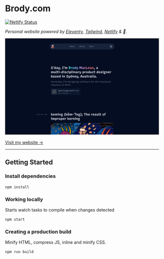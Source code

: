 # Brody.com
[![Netlify Status](https://api.netlify.com/api/v1/badges/a49a2363-4cea-4e19-9c1a-8eec64663ff6/deploy-status)](https://app.netlify.com/sites/brody/deploys)

*Personal website powered by [Eleventy](https://11ty.io/), [Tailwind](https://tailwindcss.com/), [Netlify](https://www.netlify.com/) & 💖.*

![brody.com](src/static/preview.png "https://brody.com")


[Visit my website →](https://brody.com) 


---

## Getting Started

### Install dependencies

```
npm install
```

### Working locally
Starts watch tasks to compile when changes detected

```
npm start
```

### Creating a production build 
Minify HTML, compress JS, inline and minify CSS.

``` 
npm run build
```
